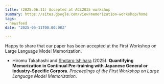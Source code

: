 ```yaml
---
title: (2025.06.11) Accepted at ACL2025 workshop
summary: https://sites.google.com/view/memorization-workshop/home
tags:
- newsfeed
date: "2025-06-11T00:00:00Z"

---
```


Happy to share that our paper has been accepted at the First Workshop on Large Language Model Memorization.

- Hiromu Takahashi and <u>Shotaro Ishihara</u> (2025). **Quantifying Memorization in Continual Pre-training with Japanese General or Industry-Specific Corpora**. *Proceedings of the First Workshop on Large Language Model Memorization*.
